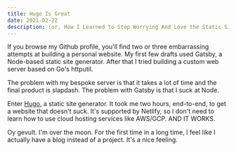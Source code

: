 ```yaml
---
title: Hugo Is Great
date: 2021-02-22
description: (or, How I Learned to Stop Worrying And Love the Static Site Generator That I Didn't Build)
---
```


If you browse my Github profile, you'll find two or three embarrassing attempts at building a personal website. My first few drafts used Gatsby, a Node-based static site generator. After that I tried building a custom web server based on Go's httputil.

The problem with my bespoke server is that it takes a lot of time and the final product is slapdash. The problem with Gatsby is that I suck at Node.

Enter [Hugo](https://gohugo.io/), a static site generator. It took me two hours, end-to-end, to get a website that doesn't suck. It's supported by Netlify, so I don't need to learn how to use cloud hosting services like AWS/GCP. AND IT WORKS.

Oy gevult. I'm over the moon. For the first time in a long time, I feel like I actually have a blog instead of a project. It's a nice feeling.
